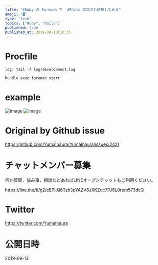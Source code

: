 ```yaml
---
title: "#Ruby の Foreman で  #Rails のログも監視してみる"
emoji: "🖥"
type: "tech"
topics: ["Ruby", "Rails"]
published: true
published_at: 2019-09-13t10:35
---
```


# Procfile

```
log: tail -f log/development.log
```

```
bundle exec foreman start
```

# example

![image](https://user-images.githubusercontent.com/13635059/64826942-60dc4000-d5fd-11e9-9acc-febe56efd696.png)
![image](https://user-images.githubusercontent.com/13635059/64826943-6174d680-d5fd-11e9-9b17-f8bef639d03a.png)


# Original by Github issue

https://github.com/YumaInaura/YumaInaura/issues/2421








<!-- Update From Qiita API -->

# チャットメンバー募集


何か質問、悩み事、相談などあればLINEオープンチャットもご利用ください。

https://line.me/ti/g2/eEPltQ6Tzh3pYAZV8JXKZqc7PJ6L0rpm573dcQ





# Twitter


https://twitter.com/YumaInaura


<!-- Update From Qiita API -->



# 公開日時

2019-09-13
